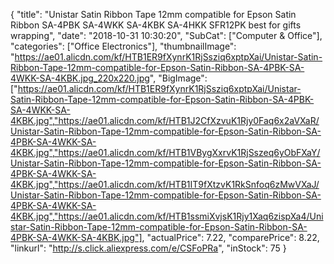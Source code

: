 {
	"title": "Unistar Satin Ribbon Tape 12mm compatible for Epson Satin Ribbon SA-4PBK SA-4WKK SA-4KBK SA-4HKK SFR12PK best for gifts wrapping",
	"date": "2018-10-31 10:30:20",
	"SubCat": ["Computer & Office"],
	"categories": ["Office Electronics"],
	"thumbnailImage": "https://ae01.alicdn.com/kf/HTB1ER9fXynrK1RjSsziq6xptpXai/Unistar-Satin-Ribbon-Tape-12mm-compatible-for-Epson-Satin-Ribbon-SA-4PBK-SA-4WKK-SA-4KBK.jpg_220x220.jpg",
	"BigImage": ["https://ae01.alicdn.com/kf/HTB1ER9fXynrK1RjSsziq6xptpXai/Unistar-Satin-Ribbon-Tape-12mm-compatible-for-Epson-Satin-Ribbon-SA-4PBK-SA-4WKK-SA-4KBK.jpg","https://ae01.alicdn.com/kf/HTB1J2CfXzvuK1Rjy0Faq6x2aVXaR/Unistar-Satin-Ribbon-Tape-12mm-compatible-for-Epson-Satin-Ribbon-SA-4PBK-SA-4WKK-SA-4KBK.jpg","https://ae01.alicdn.com/kf/HTB1VBygXxrvK1RjSszeq6yObFXaY/Unistar-Satin-Ribbon-Tape-12mm-compatible-for-Epson-Satin-Ribbon-SA-4PBK-SA-4WKK-SA-4KBK.jpg","https://ae01.alicdn.com/kf/HTB1IT9fXtzvK1RkSnfoq6zMwVXaJ/Unistar-Satin-Ribbon-Tape-12mm-compatible-for-Epson-Satin-Ribbon-SA-4PBK-SA-4WKK-SA-4KBK.jpg","https://ae01.alicdn.com/kf/HTB1ssmiXvjsK1Rjy1Xaq6zispXa4/Unistar-Satin-Ribbon-Tape-12mm-compatible-for-Epson-Satin-Ribbon-SA-4PBK-SA-4WKK-SA-4KBK.jpg"],
	"actualPrice": 7.22,
	"comparePrice": 8.22,
	"linkurl": "http://s.click.aliexpress.com/e/CSFoPRa",
	"inStock": 75
}

